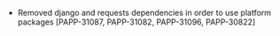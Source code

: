 * Removed django and requests dependencies in order to use platform packages [PAPP-31087, PAPP-31082, PAPP-31096, PAPP-30822]